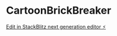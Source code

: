 # CartoonBrickBreaker

[Edit in StackBlitz next generation editor ⚡️](https://stackblitz.com/~/github.com/wstszx/CartoonBrickBreaker)